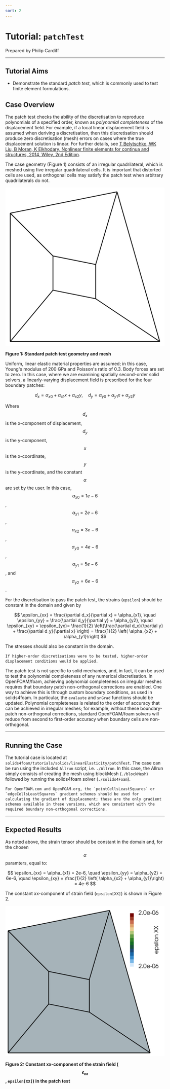 ```yaml
---
sort: 2
---
```


# Tutorial: `patchTest`

Prepared by Philip Cardiff

---

## Tutorial Aims

- Demonstrate the standard *patch test*, which is commonly used to test finite element formulations.


## Case Overview

The patch test checks the ability of the discretisation to reproduce polynomials of a specified order, known as *polynomial completeness* of the displacement field. For example, if a local linear displacement field is assumed when deriving a discretisation, then this discretisation should produce zero discretisation (mesh) errors on cases where the true displacement solution is linear. For further details, see [T Belytschko, WK Liu, B Moran, K Elkhodary, Nonlinear finite elements for continua and structures, 2014, Wiley, 2nd Edition](https://www.wiley.com/en-br/Nonlinear+Finite+Elements+for+Continua+and+Structures,+2nd+Edition-p-9781118632703).

The case geometry (Figure 1) consists of an irregular quadrilateral, which is meshed using five irregular quadrilateral cells. It is important that distorted cells are used, as orthogonal cells may satisfy the patch test when arbitrary quadrilaterals do not.

![](images/patch-test.png)

**Figure 1: Standard patch test geometry and mesh**

Uniform, linear elastic material properties are assumed; in this case, Young's modulus of 200 GPa and Poisson's ratio of 0.3. Body forces are set to zero. In this case, where we are examining spatially second-order solid solvers, a linearly-varying displacement field is prescribed for the four boundary patches:

$$
d_x = \alpha_{x0} +  \alpha_{x1}x +  \alpha_{x2}y, \quad d_y = \alpha_{y0} +  \alpha_{y1}x +  \alpha_{y2}y
$$

Where $$d_x$$ is the x-component of displacement, $$d_y$$ is the y-component, $$x$$ is the x-coordinate, $$y$$ is the y-coordinate, and the constant $$\alpha$$ are set by the user. In this case,  $$\alpha_{x0} = 1e-6$$, $$\alpha_{x1} = 2e-6$$, $$\alpha_{x2} = 3e-6$$, $$\alpha_{y0} = 4e-6$$, $$\alpha_{y1} = 5e-6$$, and $$\alpha_{y2} = 6e-6$$.

For the discretisation to pass the patch test, the strains (`epsilon`) should be constant in the domain and given by

$$
\epsilon_{xx} = \frac{\partial d_x}{\partial x} = \alpha_{x1}, \quad
\epsilon_{yy} = \frac{\partial d_y}{\partial y} = \alpha_{y2}, \quad
\epsilon_{xy} = \epsilon_{yx}= \frac{1}{2} \left(\frac{\partial d_x}{\partial y} + \frac{\partial d_y}{\partial x} \right) = \frac{1}{2} \left( \alpha_{x2} + \alpha_{y1}\right)
$$

The stresses should also be constant in the domain.

```note
If higher-order discretisations were to be tested, higher-order displacement conditions would be applied.
```

The patch test is not specific to solid mechanics, and, in fact, it can be used to test the polynomial completeness of any numerical discretisation. In OpenFOAM/foam, achieving polynomial completeness on irregular meshes requires that boundary patch non-orthogonal corrections are enabled. One way to achieve this is through custom boundary conditions, as used in solids4foam. In particular, the `evalaute` and `snGrad` functions should be updated. Polynomial completeness is related to the order of accuracy that can be achieved in irregular meshes; for example, without these boundary-patch non-orthogonal corrections, standard OpenFOAM/foam solvers will reduce from second to first-order accuracy when boundary cells are non-orthogonal.


---

## Running the Case

The tutorial case is located at `solids4foam/tutorials/solids/linearElasticity/patchTest`. The case can be run using the included `Allrun` script, i.e. `./Allrun`. In this case, the Allrun simply consists of creating the mesh using blockMesh (`./blockMesh`) followed by running the solids4foam solver (`./solids4Foam`).

```warning
For OpenFOAM.com and OpenFOAM.org, the `pointCellsLeastSquares` or `edgeCellsLeastSquares` gradient schemes should be used for calculating the gradient of displacement; these are the only gradient schemes available in these versions, which are consistent with the required boundary non-orthogonal corrections.
```

---

## Expected Results

As noted above, the strain tensor should be constant in the domain and, for the chosen $$\alpha$$ paramters, equal to:

$$
\epsilon_{xx} = \alpha_{x1} = 2e-6, \quad
\epsilon_{yy} = \alpha_{y2} = 6e-6, \quad
\epsilon_{xy} = \frac{1}{2} \left( \alpha_{x2} + \alpha_{y1}\right) = 4e-6
$$

The constant xx-component of strain field (`epsilon[XX]`) is shown in Figure 2.

![](images/patch-test-strain.png)

**Figure 2: Constant xx-component of the strain field ($$\epsilon_{xx}$$, `epsilon[XX]`) in the patch test**
